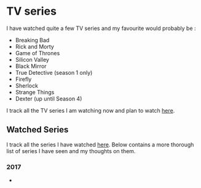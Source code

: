 # TV series
I have watched quite a few TV series and my favourite would probably be : 

- Breaking Bad
- Rick and Morty
- Game of Thrones
- Silicon Valley
- Black Mirror
- True Detective (season 1 only)
- Firefly
- Sherlock 
- Strange Things
- Dexter (up until Season 4)

I track all the TV series I am watching now and plan to watch [here](../tv-series/watching-series.md).

## Watched Series
I track all the series I have watched [here](). Below contains a more thorough list of series I have seen and my thoughts on them.

### 2017
- 

